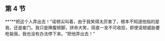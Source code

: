 ## 第 4 节

**“**把这个人弄出去！”诺顿尖叫着，由于我笑得太厉害了，根本不知道他指的是我，还是崔门。我只是捧腹顿脚，拼命大笑，简直一发不可收拾，即使诺顿威胁要枪毙我，我也没有办法停下来。“把他弄出去！”